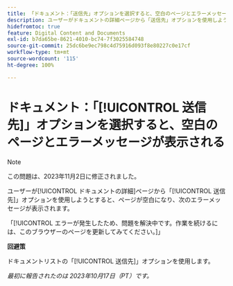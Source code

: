 ```yaml
---
title: 「ドキュメント：「送信先」オプションを選択すると、空白のページとエラーメッセージが表示される」
description: ユーザーがドキュメントの詳細ページから「送信先」オプションを使用しようとすると、ページが空白になり、エラーメッセージが表示されます。
hidefromtoc: true
feature: Digital Content and Documents
exl-id: b7da65be-8621-4010-bc74-7f3025584748
source-git-commit: 25dc6be9ec798c4d75916d093f8e80227c0e17cf
workflow-type: tm+mt
source-wordcount: '115'
ht-degree: 100%

---
```


# ドキュメント：「[!UICONTROL 送信先]」オプションを選択すると、空白のページとエラーメッセージが表示される

>[!NOTE]
>
>この問題は、2023年11月2日に修正されました。

ユーザーが[!UICONTROL ドキュメントの詳細]ページから「[!UICONTROL 送信先]」オプションを使用しようとすると、ページが空白になり、次のエラーメッセージが表示されます。

「[!UICONTROL エラーが発生したため、問題を解決中です。作業を続けるには、このブラウザーのページを更新してみてください。]」

**回避策**

ドキュメントリストの「[!UICONTROL 送信先]」オプションを使用します。

_最初に報告されたのは 2023年10月17日（PT）です。_
